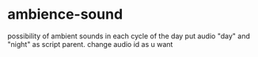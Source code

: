 # ambience-sound
possibility of ambient sounds in each cycle of the day
put audio "day" and "night" as script parent.
change audio id as u want
